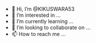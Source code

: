 - 👋 Hi, I’m @KIKUSWARA53
- 👀 I’m interested in ...
- 🌱 I’m currently learning ...
- 💞️ I’m looking to collaborate on ...
- 📫 How to reach me ...

<!---
KIKUSWARA53/KIKUSWARA53 is a ✨ special ✨ repository because its `README.md` (this file) appears on your GitHub profile.
You can click the Preview link to take a look at your changes.
